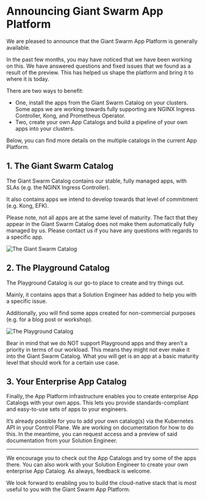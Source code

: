 # Announcing Giant Swarm App Platform
We are pleased to announce that the Giant Swarm App Platform is generally available.

In the past few months, you may have noticed that we have been working on this. We have answered questions and fixed issues that we found as a result of the preview. This has helped us shape the platform and bring it to where it is today.

There are two ways to benefit:

* One, install the apps from the Giant Swarm Catalog on your clusters. Some apps we are working towards fully supporting are NGINX Ingress Controller, Kong, and Prometheus Operator.
* Two, create your own App Catalogs and build a pipeline of your own apps into your clusters.

Below, you can find more details on the multiple catalogs in the current App Platform.


## 1. **The Giant Swarm Catalog**

The Giant Swarm Catalog contains our stable, fully managed apps, with SLAs (e.g. the NGINX Ingress Controller). 

It also contains apps we intend to develop towards that level of commitment (e.g. Kong, EFK).

Please note, not all apps are at the same level of maturity. The fact that they appear in the Giant Swarm Catalog does not make them automatically fully managed by us. Please contact us if you have any questions with regards to a specific app.


![The Giant Swarm Catalog](https://p80.f1.n0.cdn.getcloudapp.com/items/lluDyJ14/Image%202020-04-22%20at%209.58.56%20AM.png?v=a356238b6f1a34f5840d3609c743f808)

## 2. The Playground Catalog

The Playground Catalog is our go-to place to create and try things out. 

Mainly, it contains apps that a Solution Engineer has added to help you with a specific issue. 

Additionally, you will find some apps created for non-commercial purposes (e.g. for a blog post or workshop).


![The Playground Catalog](https://p80.f1.n0.cdn.getcloudapp.com/items/z8uxX8wL/Image%202020-04-22%20at%2010.03.00%20AM.png?v=1439b2120f9203b7e4ba13ce26b83af3)


Bear in mind that we do NOT support Playground apps and they aren’t a priority in terms of our workload. This means they might not ever make it into the Giant Swarm Catalog. What you will get is an app at a basic maturity level that should work for a certain use case.


## 3. Your Enterprise App Catalog

Finally, the App Platform infrastructure enables you to create enterprise App Catalogs with your own apps. This lets you provide standards-compliant and easy-to-use sets of apps to your engineers.

It’s already possible for you to add your own catalog(s) via the Kubernetes API in your Control Plane. We are working on documentation for how to do this. In the meantime, you can request access and a preview of said documentation from your Solution Engineer.


----------

We encourage you to check out the App Catalogs and try some of the apps there. You can also work with your Solution Engineer to create your own enterprise App Catalog. As always, feedback is welcome.

We look forward to enabling you to build the cloud-native stack that is most useful to you with the Giant Swarm App Platform.
